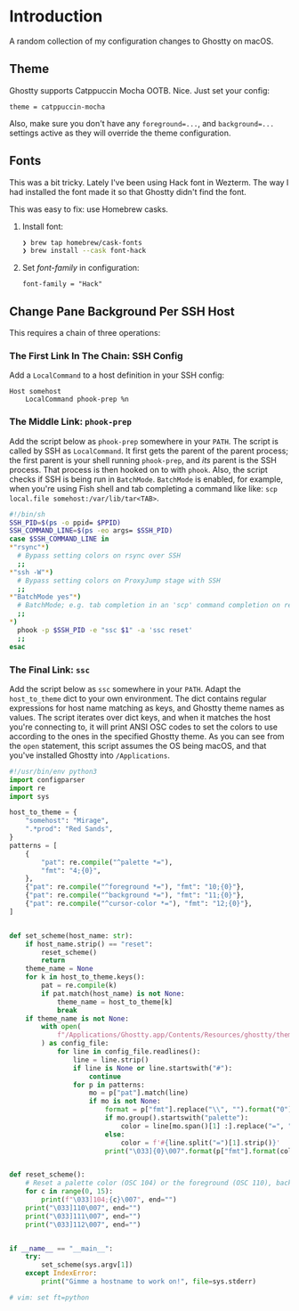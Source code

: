 # Introduction
A random collection of my configuration changes to Ghostty on macOS.


## Theme
Ghostty supports Catppuccin Mocha OOTB. Nice. Just set your config:

```
theme = catppuccin-mocha
```

Also, make sure you don't have any `foreground=...`, and `background=...` settings active as they will override the theme configuration.

## Fonts
This was a bit tricky. Lately I've been using Hack font in Wezterm. The way I had installed the font made it so that Ghostty didn't find the font.

This was easy to fix: use Homebrew casks.

1. Install font:
    ```sh
    ❯ brew tap homebrew/cask-fonts
    ❯ brew install --cask font-hack
    ```
2. Set _font-family_ in configuration:
    ```
    font-family = "Hack"
    ```

## Change Pane Background Per SSH Host
This requires a chain of three operations:

### The First Link In The Chain: SSH Config
Add a `LocalCommand` to a host definition in your SSH config:
```
Host somehost
    LocalCommand phook-prep %n
```

### The Middle Link: `phook-prep`
Add the script below as `phook-prep` somewhere in your `PATH`. The script is called by SSH as `LocalCommand`. It first gets the parent of the parent process; the first parent is your shell running `phook-prep`, and _its_ parent is the SSH process. That process is then hooked on to with `phook`. Also, the script checks if SSH is being run in `BatchMode`. `BatchMode` is enabled, for example, when you're using Fish shell and tab completing a command like like: `scp local.file somehost:/var/lib/tar<TAB>`.

```sh
#!/bin/sh
SSH_PID=$(ps -o ppid= $PPID)
SSH_COMMAND_LINE=$(ps -eo args= $SSH_PID)
case $SSH_COMMAND_LINE in
*"rsync"*)
  # Bypass setting colors on rsync over SSH
  ;;
*"ssh -W"*)
  # Bypass setting colors on ProxyJump stage with SSH
  ;;
*"BatchMode yes"*)
  # BatchMode; e.g. tab completion in an 'scp' command completion on remote server
  ;;
*)
  phook -p $SSH_PID -e "ssc $1" -a 'ssc reset'
  ;;
esac
```

### The Final Link: `ssc`
Add the script below as `ssc` somewhere in your `PATH`. Adapt the `host_to_theme` dict to your own environment. The dict contains regular expressions for host name matching as keys, and Ghostty theme names as values. The script iterates over dict keys, and when it matches the host you're connecting to, it will print ANSI OSC codes to set the colors to use according to the ones in the specified Ghostty theme. As you can see from the `open` statement, this script assumes the OS being macOS, and that you've installed Ghostty into `/Applications`.

```python
#!/usr/bin/env python3
import configparser
import re
import sys

host_to_theme = {
    "somehost": "Mirage",
    ".*prod": "Red Sands",
}
patterns = [
    {
        "pat": re.compile("^palette *="),
        "fmt": "4;{0}",
    },
    {"pat": re.compile("^foreground *="), "fmt": "10;{0}"},
    {"pat": re.compile("^background *="), "fmt": "11;{0}"},
    {"pat": re.compile("^cursor-color *="), "fmt": "12;{0}"},
]


def set_scheme(host_name: str):
    if host_name.strip() == "reset":
        reset_scheme()
        return
    theme_name = None
    for k in host_to_theme.keys():
        pat = re.compile(k)
        if pat.match(host_name) is not None:
            theme_name = host_to_theme[k]
            break
    if theme_name is not None:
        with open(
            f"/Applications/Ghostty.app/Contents/Resources/ghostty/themes/{theme_name}",
        ) as config_file:
            for line in config_file.readlines():
                line = line.strip()
                if line is None or line.startswith("#"):
                    continue
                for p in patterns:
                    mo = p["pat"].match(line)
                    if mo is not None:
                        format = p["fmt"].replace("\\", "").format("0")
                        if mo.group().startswith("palette"):
                            color = line[mo.span()[1] :].replace("=", ";").strip()
                        else:
                            color = f'#{line.split("=")[1].strip()}'
                        print("\033]{0}\007".format(p["fmt"].format(color)), end="")


def reset_scheme():
    # Reset a palette color (OSC 104) or the foreground (OSC 110), background (OSC 111), or cursor (OSC 112) color.
    for c in range(0, 15):
        print(f"\033]104;{c}\007", end="")
    print("\033]110\007", end="")
    print("\033]111\007", end="")
    print("\033]112\007", end="")


if __name__ == "__main__":
    try:
        set_scheme(sys.argv[1])
    except IndexError:
        print("Gimme a hostname to work on!", file=sys.stderr)

# vim: set ft=python
```
